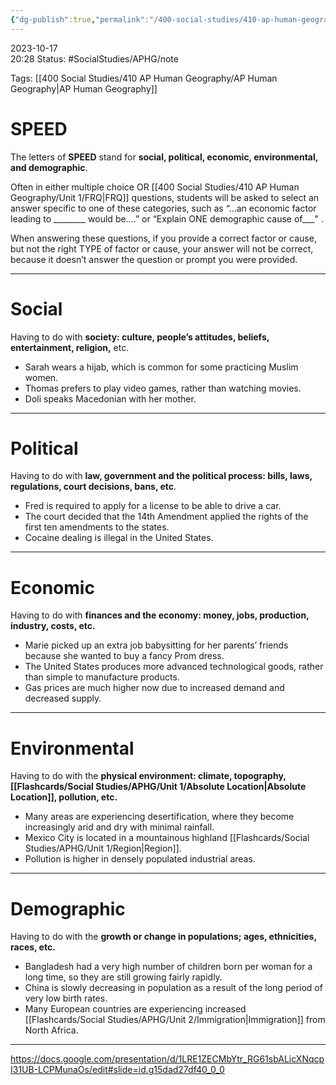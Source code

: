 ```yaml
---
{"dg-publish":true,"permalink":"/400-social-studies/410-ap-human-geography/unit-2/2-4-article-analysis-skills/","updated":"2024-06-20T11:57:41.891-05:00"}
---
```


2023-10-17  
20:28
Status: #SocialStudies/APHG/note 

Tags: [[400 Social Studies/410 AP Human Geography/AP Human Geography\|AP Human Geography]]
# SPEED
The letters of **SPEED** stand for **social, political, economic, environmental, and demographic**.

Often in either multiple choice OR [[400 Social Studies/410 AP Human Geography/Unit 1/FRQ\|FRQ]] questions, students will be asked to select an answer specific to one of these categories, such as “...an economic factor leading to ________ would be….” or “Explain ONE demographic cause of___" .

When answering these questions, if you provide a correct factor or cause, but not the right TYPE of factor or cause, your answer will not be correct, because it doesn’t answer the question or prompt you were provided.

---
# Social
Having to do with **society: culture, people’s attitudes, beliefs, entertainment, religion,** etc.
- Sarah wears a hijab, which is common for some practicing Muslim women. 
- Thomas prefers to play video games, rather than watching movies.
- Doli speaks Macedonian with her mother.
---
# Political
Having to do with **law, government and the political process: bills, laws, regulations, court decisions, bans, etc**.
- Fred is required to apply for a license to be able to drive a car.
- The court decided that the 14th Amendment applied the rights of the first ten amendments to the states.
- Cocaine dealing is illegal in the United States.
---
# Economic
Having to do with **finances and the economy: money, jobs, production, industry, costs, etc.**
- Marie picked up an extra job babysitting for her parents’ friends because she wanted to buy a fancy Prom dress.
- The United States produces more advanced technological goods, rather than simple to manufacture products.
- Gas prices are much higher now due to increased demand and decreased supply.
---
# Environmental
Having to do with the **physical environment: climate, topography, [[Flashcards/Social Studies/APHG/Unit 1/Absolute Location\|Absolute Location]], pollution, etc.**
- Many areas are experiencing desertification, where they become increasingly arid and dry with minimal rainfall.
- Mexico City is located in a mountainous highland [[Flashcards/Social Studies/APHG/Unit 1/Region\|Region]].
- Pollution is higher in densely populated industrial areas.
---
# Demographic
Having to do with the **growth or change in populations; ages, ethnicities, races, etc.**
- Bangladesh had a very high number of children born per woman for a long time, so they are still growing fairly rapidly.
- China is slowly decreasing in population as a result of the long period of very low birth rates.
- Many European countries are experiencing increased [[Flashcards/Social Studies/APHG/Unit 2/Immigration\|Immigration]] from North Africa.
---

https://docs.google.com/presentation/d/1LRE1ZECMbYtr_RG61sbALicXNqcpI31UB-LCPMunaOs/edit#slide=id.g15dad27df40_0_0